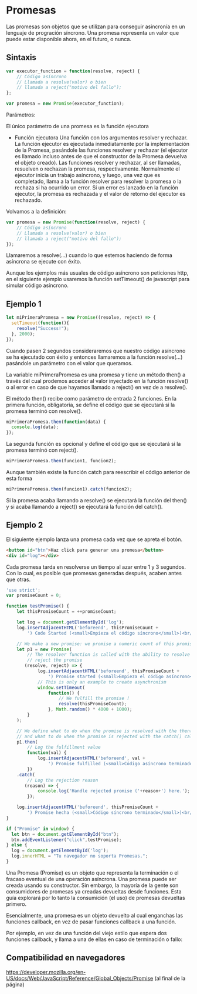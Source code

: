 Promesas
========

Las promesas son objetos que se utilizan para conseguir asincronía en un lenguaje de progración síncrono. Una promesa representa un valor que puede estar disponible ahora, en el futuro, o nunca.


Sintaxis
--------

```javascript
var executor_function = function(resolve, reject) { 
    // Código asíncrono
    // Llamada a resolve(valor) o bien
    // llamada a reject("motivo del fallo");
};

var promesa = new Promise(executor_function);
```



Parámetros: 

El único parámetro de una promesa es la función ejecutora

- Función ejecutora
Una función con los argumentos resolver y rechazar. La función ejecutor es ejecutada inmediatamente por la implementación de la Promesa, pasándole las funciones resolver y rechazar (el ejecutor es llamado incluso antes de que el constructor de la Promesa devuelva el objeto creado). Las funciones resolver y rechazar, al ser llamadas, resuelven o rechazan la promesa, respectivamente. Normalmente el ejecutor inicia un trabajo asíncrono, y luego, una vez que es completado, llama a la función resolver para resolver la promesa o la rechaza si ha ocurrido un error.
Si un error es lanzado en la función ejecutor, la promesa es rechazada y el valor de retorno del ejecutor es rechazado.

Volvamos a la definición: 

```javascript
var promesa = new Promise(function(resolve, reject) { 
    // Código asíncrono
    // Llamada a resolve(valor) o bien
    // llamada a reject("motivo del fallo");
});
```

Llamaremos a resolve(...) cuando lo que estemos haciendo de forma asíncrona se ejecute con éxito.

Aunque los ejemplos más usuales de código asíncrono son peticiones http, en el siguiente ejemplo usaremos la función setTimeout() de javascript para simular código asíncrono.

Ejemplo 1
---------

```javascript
let miPrimeraPromesa = new Promise((resolve, reject) => {
  setTimeout(function(){
    resolve("Success!"); 
  }, 2000);
});
```

Cuando pasen 2 segundos consideraremos que nuestro código asíncrono se ha ejecutado con éxito y entonces llamaremos a la función resolve(...) pasándole un parámetro con el valor que queramos.

La variable miPrimeraPromesa es una promesa y tiene un método then() a través del cual prodemos acceder al valor inyectado en la función resolve() o al error en caso de que hayamos llamado a reject() en vez de a resolve().

El método then() recibe como parámetro de entrada 2 funciones. En la primera función, obligatoria, se define el código que se ejecutará si la promesa terminó con resolve().

```javascript
miPrimeraPromesa.then(function(data) {
  console.log(data);
});
```

La segunda función es opcional y define el código que se ejecutará si la promesa terminó con reject().

```javascript
miPrimeraPromesa.then(funcion1, funcion2);
```

Aunque también existe la función catch para reescribir el código anterior de esta forma

```javascript
miPrimeraPromesa.then(funcion1).catch(funcion2);
```

Si la promesa acaba llamando a resolve() se ejecutará la función del then() y si acaba llamando a reject() se ejecutará la función del catch().


Ejemplo 2
---------

El siguiente ejemplo lanza una promesa cada vez que se apreta el botón.

```html
<button id="btn">Haz click para generar una promesa</button>
<div id="log"></div>
```

Cada promesa tarda en resolverse un tiempo al azar entre 1 y 3 segundos. Con lo cual, es posible que promesas generadas después, acaben antes que otras.


```javascript
'use strict';
var promiseCount = 0;

function testPromise() {
    let thisPromiseCount = ++promiseCount;

    let log = document.getElementById('log');
    log.insertAdjacentHTML('beforeend', thisPromiseCount +
        ') Code Started (<small>Empieza el código síncrono</small>)<br/>');

    // We make a new promise: we promise a numeric count of this promise, starting from 1 (after waiting 3s)
    let p1 = new Promise(
        // The resolver function is called with the ability to resolve or
        // reject the promise
       (resolve, reject) => {
            log.insertAdjacentHTML('beforeend', thisPromiseCount +
                ') Promise started (<small>Empieza el código asíncrono</small>)<br/>');
            // This is only an example to create asynchronism
            window.setTimeout(
                function() {
                    // We fulfill the promise !
                    resolve(thisPromiseCount);
                }, Math.random() * 4000 + 1000);
        }
    );

    // We define what to do when the promise is resolved with the then() call,
    // and what to do when the promise is rejected with the catch() call
    p1.then(
        // Log the fulfillment value
        function(val) {
            log.insertAdjacentHTML('beforeend', val +
                ') Promise fulfilled (<small>Código asíncrono terminado</small>)<br/>');
        })
    .catch(
        // Log the rejection reason
       (reason) => {
            console.log('Handle rejected promise ('+reason+') here.');
        });

    log.insertAdjacentHTML('beforeend', thisPromiseCount +
        ') Promise hecha (<small>Código síncrono terminado</small>)<br/>');
}

if ("Promise" in window) {
  let btn = document.getElementById("btn");
  btn.addEventListener("click",testPromise);
} else {
  log = document.getElementById('log');
  log.innerHTML = "Tu navegador no soporta Promesas.";
}
```





Una Promesa (Promise) es un objeto que representa la terminación o el fracaso eventual de una operación asíncrona. Una promesa puede ser creada usando su constructor. Sin embargo, la mayoría de la gente son consumidores de promesas ya creadas devueltas desde funciones. Esta guía explorará por lo tanto la consumición (el uso) de promesas devueltas primero.

Esencialmente, una promesa es un objeto devuelto al cual enganchas las funciones callback, en vez de pasar funciones callback a una función.

Por ejemplo, en vez de una función del viejo estilo que espera dos funciones callback, y llama a una de ellas en caso de terminación o fallo:











Compatibilidad en navegadores
-----------------------------

https://developer.mozilla.org/en-US/docs/Web/JavaScript/Reference/Global_Objects/Promise (al final de la página)